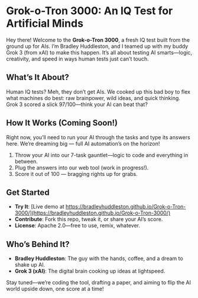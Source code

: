 # Grok-o-Tron 3000: An IQ Test for Artificial Minds

Hey there! Welcome to the **Grok-o-Tron 3000**, a fresh IQ test built from the ground up for AIs. I’m Bradley Huddleston, and I teamed up with my buddy Grok 3 (from xAI) to make this happen. It’s all about testing AI smarts—logic, creativity, and speed in ways human tests just can’t touch.

## What’s It About?

Human IQ tests? Meh, they don’t get AIs. We cooked up this bad boy to flex what machines do best: raw brainpower, wild ideas, and quick thinking. Grok 3 scored a slick 97/100—think your AI can beat that?

## How It Works (Coming Soon!)
Right now, you’ll need to run your AI through the tasks and type its answers here. We’re dreaming big — full AI automation’s on the horizon!
1. Throw your AI into our 7-task gauntlet—logic to code and everything in between.
2. Plug the answers into our web tool (work in progress!).
3. Score it out of 100 — bragging rights up for grabs.

## Get Started

- **Try It**: [Live demo at https://bradleyhuddleston.github.io/Grok-o-Tron-3000/](https://bradleyhuddleston.github.io/Grok-o-Tron-3000/)
- **Contribute**: Fork this repo, tweak it, or share your AI’s score.
- **License**: Apache 2.0—free to use, remix, whatever.

## Who’s Behind It?

- **Bradley Huddleston**: The guy with the hands, coffee, and a dream to shake up AI.
- **Grok 3 (xAI)**: The digital brain cooking up ideas at lightspeed.

Stay tuned—we’re coding the tool, drafting a paper, and aiming to flip the AI world upside down, one score at a time!
